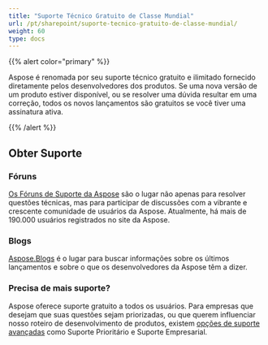 ```yaml
---
title: "Suporte Técnico Gratuito de Classe Mundial"
url: /pt/sharepoint/suporte-tecnico-gratuito-de-classe-mundial/
weight: 60
type: docs
---
```



{{% alert color="primary" %}} 

Aspose é renomada por seu suporte técnico gratuito e ilimitado fornecido diretamente pelos desenvolvedores dos produtos. Se uma nova versão de um produto estiver disponível, ou se resolver uma dúvida resultar em uma correção, todos os novos lançamentos são gratuitos se você tiver uma assinatura ativa. 

{{% /alert %}} 
## **Obter Suporte**
### **Fóruns**
[Os Fóruns de Suporte da Aspose](https://forum.aspose.com/) são o lugar não apenas para resolver questões técnicas, mas para participar de discussões com a vibrante e crescente comunidade de usuários da Aspose. Atualmente, há mais de 190.000 usuários registrados no site da Aspose. 
### **Blogs**
[Aspose.Blogs](http://www.aspose.com/Community/Blogs/) é o lugar para buscar informações sobre os últimos lançamentos e sobre o que os desenvolvedores da Aspose têm a dizer. 
### **Precisa de mais suporte?**
Aspose oferece suporte gratuito a todos os usuários. Para empresas que desejam que suas questões sejam priorizadas, ou que querem influenciar nosso roteiro de desenvolvimento de produtos, existem [opções de suporte avançadas](http://www.aspose.com/corporate/services/support-options.aspx) como Suporte Prioritário e Suporte Empresarial.